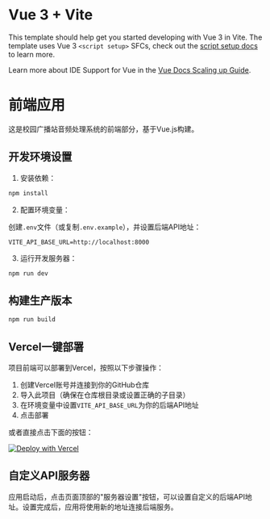 # Vue 3 + Vite

This template should help get you started developing with Vue 3 in Vite. The template uses Vue 3 `<script setup>` SFCs, check out the [script setup docs](https://v3.vuejs.org/api/sfc-script-setup.html#sfc-script-setup) to learn more.

Learn more about IDE Support for Vue in the [Vue Docs Scaling up Guide](https://vuejs.org/guide/scaling-up/tooling.html#ide-support).

# 前端应用

这是校园广播站音频处理系统的前端部分，基于Vue.js构建。

## 开发环境设置

1. 安装依赖：

```bash
npm install
```

2. 配置环境变量：

创建`.env`文件（或复制`.env.example`），并设置后端API地址：

```
VITE_API_BASE_URL=http://localhost:8000
```

3. 运行开发服务器：

```bash
npm run dev
```

## 构建生产版本

```bash
npm run build
```

## Vercel一键部署

项目前端可以部署到Vercel，按照以下步骤操作：

1. 创建Vercel账号并连接到你的GitHub仓库
2. 导入此项目（确保在仓库根目录或设置正确的子目录）
3. 在环境变量中设置`VITE_API_BASE_URL`为你的后端API地址
4. 点击部署

或者直接点击下面的按钮：

[![Deploy with Vercel](https://vercel.com/button)](https://vercel.com/new/clone?repository-url=https%3A%2F%2Fgithub.com%2Fusername%2Fcampus-radio-processor&env=VITE_API_BASE_URL)

## 自定义API服务器

应用启动后，点击页面顶部的"服务器设置"按钮，可以设置自定义的后端API地址。设置完成后，应用将使用新的地址连接后端服务。
